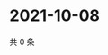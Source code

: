 # 2021-10-08

共 0 条

<!-- BEGIN -->
<!-- 最后更新时间 Fri Oct 08 2021 23:15:27 GMT+0800 (China Standard Time) -->

<!-- END -->
